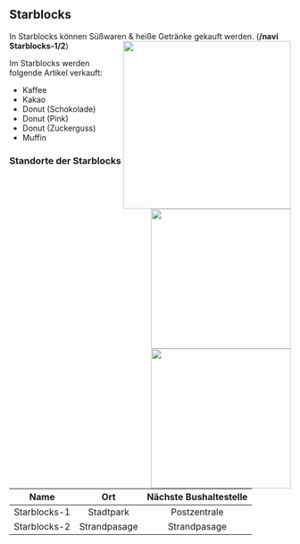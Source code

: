 ## Starblocks

In Starblocks können Süßwaren & heiße Getränke gekauft werden. (**/navi Starblocks-1/2**) <img align="right" width="300" eight="200" src="https://i.imgur.com/TtJWNkz.png"> 

Im Starblocks werden folgende Artikel verkauft:
+ Kaffee
+ Kakao
+ Donut (Schokolade)
+ Donut (Pink)
+ Donut (Zuckerguss)
+ Muffin <img align="right" width="250" eight="170" src="https://i.imgur.com/2DHbFS1.png">

### Standorte der Starblocks 
<img align="right" width="250" eight="170" src="https://i.imgur.com/xaFbtai.png">

| Name | Ort | Nächste Bushaltestelle
|:-:|:-:|:-:|
| Starblocks-1 | Stadtpark | Postzentrale |
| Starblocks-2 | Strandpasage | Strandpasage |
